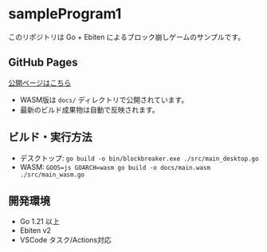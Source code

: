 # sampleProgram1

このリポジトリは Go + Ebiten によるブロック崩しゲームのサンプルです。

## GitHub Pages
[公開ページはこちら](https://maniax-jp.github.io/sampleProgram1/)

- WASM版は `docs/` ディレクトリで公開されています。
- 最新のビルド成果物は自動で反映されます。

## ビルド・実行方法
- デスクトップ: `go build -o bin/blockbreaker.exe ./src/main_desktop.go`
- WASM: `GOOS=js GOARCH=wasm go build -o docs/main.wasm ./src/main_wasm.go`

## 開発環境
- Go 1.21 以上
- Ebiten v2
- VSCode タスク/Actions対応
